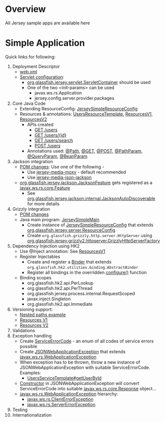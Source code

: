 # Overview
All Jersey sample apps are available here

# Simple Application
Quick links for following:

1. Deployment Descriptor
    * [web.xml](jersey-simple/src/main/webapp/WEB-INF/web.xml)
    * [Servlet configuration](jersey-simple/src/main/webapp/WEB-INF/web.xml#L9-L25):
      * [org.glassfish.jersey.servlet.ServletContainer](http://javadox.com/org.glassfish.jersey.containers/jersey-container-servlet-core/2.7/org/glassfish/jersey/servlet/ServletContainer.html) should be used
      * One of the two &lt;init-params&gt; can be used
        * javax.ws.rs.Application
        * jersey.config.server.provider.packages
2. Core Java Code
    * Extending ResourceConfig: [JerseySimpleResourceConfig](jersey-simple/src/main/java/com/venkat/rest/simple/resources/JerseySimpleResourceConfig.java)
    * Resources & annotations: [UsersResourceTemplate](jersey-simple/src/main/java/com/venkat/rest/simple/resources/UsersResourceTemplate.java), [ResourcesV1](jersey-simple/src/main/java/com/venkat/rest/simple/resources/ResourcesV1.java), [ResourcesV2](jersey-simple/src/main/java/com/venkat/rest/simple/resources/ResourcesV2.java)
      * APIs created
        * [GET /users](jersey-simple/src/main/java/com/venkat/rest/simple/resources/UsersResourceTemplate.java#L31-35)
        * [GET /users/{id}](jersey-simple/src/main/java/com/venkat/rest/simple/resources/UsersResourceTemplate.java#L37-42)
        * [GET /users/search](jersey-simple/src/main/java/com/venkat/rest/simple/resources/v1/UsersResource.java#L27-33)
        * [POST /users](jersey-simple/src/main/java/com/venkat/rest/simple/resources/UsersResourceTemplate.java#L44-51)
      * Annotations used: [@Path](jersey-simple/src/main/java/com/venkat/rest/simple/resources/UsersResourceTemplate.java#L38), [@GET](jersey-simple/src/main/java/com/venkat/rest/simple/resources/UsersResourceTemplate.java#L37), [@POST](jersey-simple/src/main/java/com/venkat/rest/simple/resources/UsersResourceTemplate.java#L44), [@PathParam](jersey-simple/src/main/java/com/venkat/rest/simple/resources/UsersResourceTemplate.java#L40), [@QueryParam](), [@BeanParam](jersey-simple/src/main/java/com/venkat/rest/simple/resources/v1/UsersResource.java#L31)
3. Jackson integration
    * [POM changes](jersey-simple/pom.xml#L32-L35): Use one of the following -
      * Use [jersey-media-moxy](https://mvnrepository.com/artifact/org.glassfish.jersey.media/jersey-media-moxy) - default recommended
      * Use [jersey-media-json-jackson](https://mvnrepository.com/artifact/org.glassfish.jersey.media/jersey-media-json-jackson)
    * [org.glassfish.jersey.jackson.JacksonFeature](http://javadox.com/org.glassfish.jersey.media/jersey-media-json-jackson/2.8/org/glassfish/jersey/jackson/JacksonFeature.html) gets registered as a [javax.ws.rs.core.Feature](https://docs.oracle.com/javaee/7/api/javax/ws/rs/core/Feature.html)
      * See [org.glassfish.jersey.jackson.internal.JacksonAutoDiscoverable](http://javadox.com/org.glassfish.jersey.media/jersey-media-json-jackson/2.12/org/glassfish/jersey/jackson/internal/JacksonAutoDiscoverable.html) for more details
4. Grizzly integration
    * [POM changes](jersey-simple/pom.xml#L28-L31)
    * Java main program: [JerseySimpleMain](jersey-simple/src/main/java/com/venkat/rest/simple/app/JerseySimpleMain.java#L17-L28)
      * Create instance of [JerseySimpleResourceConfig](jersey-simple/src/main/java/com/venkat/rest/simple/resources/JerseySimpleResourceConfig.java) that extends [org.glassfish.jersey.server.ResourceConfig](http://javadox.com/org.glassfish.jersey.bundles/apidocs/2.11/org/glassfish/jersey/server/ResourceConfig.html)
      * Create ```org.glassfish.grizzly.http.server.HttpServer``` using [org.glassfish.jersey.grizzly2.httpserver.GrizzlyHttpServerFactory](http://javadox.com/org.glassfish.jersey.bundles/apidocs/2.11/org/glassfish/jersey/grizzly2/httpserver/GrizzlyHttpServerFactory.html)
5. Dependency Injection using HK2
    * Use @Inject annotation: See [ResourcesV1](jersey-simple/src/main/java/com/venkat/rest/simple/resources/ResourcesV1.java#L14-15)
    * Register Injectables
      * Create and register a [Binder](jersey-simple/src/main/java/com/venkat/rest/simple/resources/JerseySimpleResourceConfig.java#L24-31) that extends ```org.glassfish.hk2.utilities.binding.AbstractBinder```
      * Register all bindings in the overridden [configure()](jersey-simple/src/main/java/com/venkat/rest/simple/resources/JerseySimpleResourceConfig.java#L27-L30) function
    * Binding scopes
      * org.glassfish.hk2.api.PerLookup
      * org.glassfish.hk2.api.PerThread
      * org.glassfish.jersey.process.internal.RequestScoped
      * javax.inject.Singleton
      * org.glassfish.hk2.api.Immediate
6. Versioning support:
    * [Nested paths example](jersey-simple/src/main/java/com/venkat/rest/simple/resources/ResourcesV1.java#L17-L20)
    * [Resources V1](jersey-simple/src/main/java/com/venkat/rest/simple/resources/ResourcesV1.java)
    * [Resources V2](jersey-simple/src/main/java/com/venkat/rest/simple/resources/ResourcesV2.java)
7. Validations
8. Exception handling
    * Create [ServiceErrorCode](jersey-simple/src/main/java/com/venkat/rest/simple/exceptions/ServiceErrorCode.java) - an enum of all codes of service errors possible
    * Create [JSONWebApplicationException](jersey-simple/src/main/java/com/venkat/rest/simple/exceptions/JSONWebApplicationException.java) that extends [javax.ws.rs.WebApplicationException](https://docs.oracle.com/javaee/7/api/javax/ws/rs/WebApplicationException.html)
    * When exception has to be thrown, throw a new instance of JSONWebApplicationException with suitable ServiceErrorCode. Examples:
      * [UsersServiceTemplate#getUserById](jersey-simple/src/main/java/com/venkat/rest/simple/services/UsersServiceTemplate.java#L35-L38)
    * [Constructor](jersey-simple/src/main/java/com/venkat/rest/simple/exceptions/JSONWebApplicationException.java#L12-L17) in JSONWebApplicationException will convert ServiceErrorCode into suitable [javax.ws.rs.core.Response](https://docs.oracle.com/javaee/7/api/javax/ws/rs/core/Response.html) object...
    * [javax.ws.rs.WebApplicationException](https://docs.oracle.com/javaee/7/api/javax/ws/rs/WebApplicationException.html) hierarchy:
      * [javax.ws.rs.ClientErrorException](https://docs.oracle.com/javaee/7/api/javax/ws/rs/ClientErrorException.html)
      * [javax.ws.rs.ServerErrorException](https://docs.oracle.com/javaee/7/api/javax/ws/rs/ServerErrorException.html)
9. Testing
10. Internationalization
